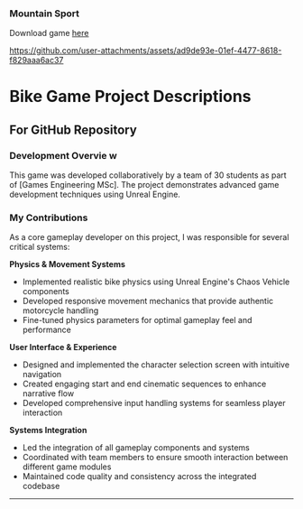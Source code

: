### Mountain Sport

Download game [here](https://drive.google.com/file/d/1yF9KSQOM9Es-q4qzrVBM81ADxrXJ_dH5/view?usp=drive_link)




https://github.com/user-attachments/assets/ad9de93e-01ef-4477-8618-f829aaa6ac37


# Bike Game Project Descriptions

## For GitHub Repository

### Development Overvie w
This game was developed collaboratively by a team of 30 students as part of [Games Engineering MSc]. The project demonstrates advanced game development techniques using Unreal Engine.

### My Contributions
As a core gameplay developer on this project, I was responsible for several critical systems:

**Physics & Movement Systems**
- Implemented realistic bike physics using Unreal Engine's Chaos Vehicle components
- Developed responsive movement mechanics that provide authentic motorcycle handling
- Fine-tuned physics parameters for optimal gameplay feel and performance

**User Interface & Experience**
- Designed and implemented the character selection screen with intuitive navigation
- Created engaging start and end cinematic sequences to enhance narrative flow
- Developed comprehensive input handling systems for seamless player interaction

**Systems Integration**
- Led the integration of all gameplay components and systems
- Coordinated with team members to ensure smooth interaction between different game modules
- Maintained code quality and consistency across the integrated codebase

---

